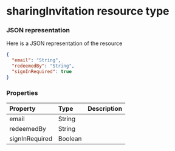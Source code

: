 # sharingInvitation resource type



### JSON representation

Here is a JSON representation of the resource

```json
{
  "email": "String",
  "redeemedBy": "String",
  "signInRequired": true
}

```
### Properties
| Property	   | Type	|Description|
|:---------------|:--------|:----------|
|email|String||
|redeemedBy|String||
|signInRequired|Boolean||

<!-- uuid: 1a5ac2a3-dbef-4a7d-9609-90925ad709c0
2015-10-09 18:41:47 UTC -->